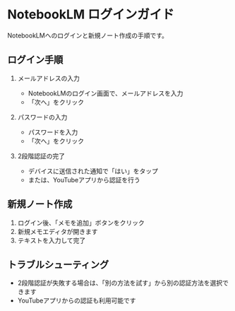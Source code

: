# NotebookLM ログインガイド

NotebookLMへのログインと新規ノート作成の手順です。

## ログイン手順

1. メールアドレスの入力
   - NotebookLMのログイン画面で、メールアドレスを入力
   - 「次へ」をクリック

2. パスワードの入力
   - パスワードを入力
   - 「次へ」をクリック

3. 2段階認証の完了
   - デバイスに送信された通知で「はい」をタップ
   - または、YouTubeアプリから認証を行う

## 新規ノート作成

1. ログイン後、「メモを追加」ボタンをクリック
2. 新規メモエディタが開きます
3. テキストを入力して完了

## トラブルシューティング

- 2段階認証が失敗する場合は、「別の方法を試す」から別の認証方法を選択できます
- YouTubeアプリからの認証も利用可能です
